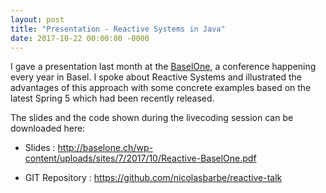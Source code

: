 ```yaml
---
layout: post
title: "Presentation - Reactive Systems in Java"
date: 2017-10-22 00:00:00 -0000
---
```

I gave a presentation last month at the [BaselOne](http://baselone.ch/), a conference happening every year in Basel. I spoke about Reactive Systems and illustrated the advantages of this approach with some concrete examples based on the latest Spring 5 which had been recently released.

The slides and the code shown during the livecoding session can be downloaded here:

- Slides : http://baselone.ch/wp-content/uploads/sites/7/2017/10/Reactive-BaselOne.pdf

- GIT Repository : https://github.com/nicolasbarbe/reactive-talk
